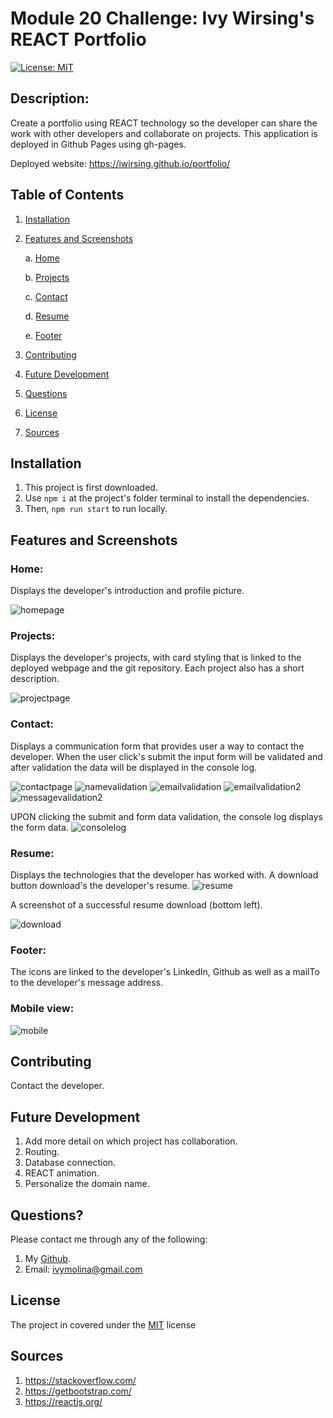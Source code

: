 # Module 20 Challenge: Ivy Wirsing's REACT Portfolio
[![License: MIT](https://img.shields.io/badge/License-MIT-yellow.svg)](https://opensource.org/licenses/MIT)

##  Description:

Create a portfolio using REACT technology so the developer can share the work with other developers and collaborate on projects. This application is deployed in Github Pages using gh-pages.

Deployed website: https://iwirsing.github.io/portfolio/ 

##  Table of Contents 
1. [Installation](#installation)
2. [Features and Screenshots](#features-and-screenshots)

    a. [Home](#home)

    b. [Projects](#projects)

    c. [Contact](#contact)

    d. [Resume](#resume)

    e. [Footer](#footer)

3. [Contributing](#contributing) 
4. [Future Development](#future-development)
5. [Questions](#questions)
6. [License](#license)
7. [Sources](#sources)

## Installation 

1. This project is first downloaded. 
2. Use `npm i` at the project's folder terminal to install the dependencies. 
3. Then, `npm run start` to run locally.

## Features and Screenshots

### Home:
Displays the developer's introduction and profile picture.

![homepage](./assets/readme%20images/homepage.png)

### Projects:
Displays the developer's projects, with card styling that is linked to the deployed webpage and the git repository. Each project also has a short description.

![projectpage](./assets/readme%20images/projectspage.png)

### Contact:
Displays a communication form that provides user a way to contact the developer. When the user click's submit the input form will be validated and after validation the data will be displayed in the console log.

![contactpage](./assets/readme%20images/contactpage.png)
![namevalidation](./assets/readme%20images/namevalidation.png)
![emailvalidation](./assets/readme%20images/emailvalidation.png)
![emailvalidation2](./assets/readme%20images/emailvalidation2.png)
![messagevalidation2](./assets/readme%20images/messagevalidation.png)

UPON clicking the submit and form data validation, the console log displays the form data.
![consolelog](./assets/readme%20images/consolelog.png)

### Resume:
Displays the technologies that the developer has worked with. A download button download's the developer's resume.
![resume](./assets/readme%20images/resumepage.png)

A screenshot of a successful resume download (bottom left).

![download](./assets/readme%20images/dlresume.png)

### Footer:
The icons are linked to the developer's LinkedIn, Github as well as a mailTo to the developer's message address.

### Mobile view:
![mobile](./assets/readme%20images/mobileview.png)

## Contributing 

Contact the developer.

## Future Development
1. Add more detail on which project has collaboration.
2. Routing.
3. Database connection.
4. REACT animation.
5. Personalize the domain name.

## Questions? 

Please contact me through any of the following:

1. My [Github](https://github.com/iwirsing).
2. Email: <a href="mailto:ivymolina@gmail.com">ivymolina@gmail.com</a>

## License
    
The project in covered under the [MIT](https://opensource.org/licenses/MIT) license

## Sources
1. https://stackoverflow.com/
2. https://getbootstrap.com/
3. https://reactjs.org/
